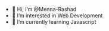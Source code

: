 - 👋 Hi, I’m @Menna-Rashad
- 👀 I’m interested in Web Development
- 🌱 I’m currently learning Javascript

<!---
Menna-Rashad/Menna-Rashad is a ✨ special ✨ repository because its `README.md` (this file) appears on your GitHub profile.
You can click the Preview link to take a look at your changes.
--->
